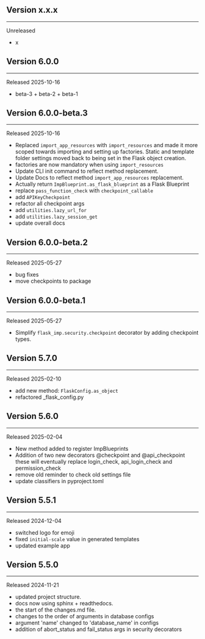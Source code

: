 ## Version x.x.x

---

Unreleased

- x

## Version 6.0.0

---

Released 2025-10-16

- beta-3 + beta-2 + beta-1

## Version 6.0.0-beta.3

---

Released 2025-10-16

- Replaced `import_app_resources` with `import_resources` and made it more scoped towards
  importing and setting up factories. Static and template folder settings moved back to
  being set in the Flask object creation.
- factories are now mandatory when using `import_resources`
- Update CLI init command to reflect method replacement.
- Update Docs to reflect method `import_app_resources` replacement.
- Actually return `ImpBlueprint.as_flask_blueprint` as a Flask Blueprint
- replace `pass_function_check` with `checkpoint_callable`
- add `APIKeyCheckpoint`
- refactor all checkpoint args
- add `utilities.lazy_url_for`
- add `utilities.lazy_session_get`
- update overall docs

## Version 6.0.0-beta.2

---

Released 2025-05-27

- bug fixes
- move checkpoints to package

## Version 6.0.0-beta.1

---

Released 2025-05-27

- Simplify `flask_imp.security.checkpoint` decorator by adding checkpoint types.

## Version 5.7.0

---

Released 2025-02-10

- add new method: `FlaskConfig.as_object`
- refactored _flask_config.py

## Version 5.6.0

---

Released 2025-02-04

- New method added to register ImpBlueprints
- Addition of two new decorators @checkpoint and @api_checkpoint these will eventually
  replace login_check, api_login_check and permission_check
- remove old reminder to check old settings file
- update classifiers in pyproject.toml

## Version 5.5.1

---

Released 2024-12-04

- switched logo for emoji
- fixed `initial-scale` value in generated templates
- updated example app

## Version 5.5.0

---

Released 2024-11-21

- updated project structure.
- docs now using sphinx + readthedocs.
- the start of the changes.md file.
- changes to the order of arguments in database configs
- argument 'name' changed to 'database_name' in configs
- addition of abort_status and fail_status args in security decorators
